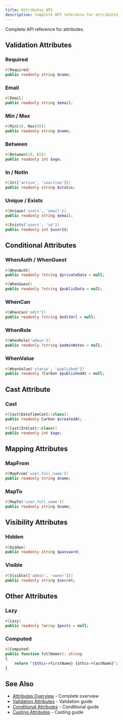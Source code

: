 ```yaml
---
title: Attributes API
description: Complete API reference for attributes
---
```


Complete API reference for attributes.

## Validation Attributes

### Required

```php
#[Required]
public readonly string $name;
```

### Email

```php
#[Email]
public readonly string $email;
```

### Min / Max

```php
#[Min(3), Max(50)]
public readonly string $name;
```

### Between

```php
#[Between(18, 65)]
public readonly int $age;
```

### In / NotIn

```php
#[In(['active', 'inactive'])]
public readonly string $status;
```

### Unique / Exists

```php
#[Unique('users', 'email')]
public readonly string $email;

#[Exists('users', 'id')]
public readonly int $userId;
```

## Conditional Attributes

### WhenAuth / WhenGuest

```php
#[WhenAuth]
public readonly ?string $privateData = null;

#[WhenGuest]
public readonly ?string $publicData = null;
```

### WhenCan

```php
#[WhenCan('edit')]
public readonly ?string $editUrl = null;
```

### WhenRole

```php
#[WhenRole('admin')]
public readonly ?string $adminNotes = null;
```

### WhenValue

```php
#[WhenValue('status', 'published')]
public readonly ?Carbon $publishedAt = null;
```

## Cast Attribute

### Cast

```php
#[Cast(DateTimeCast::class)]
public readonly Carbon $createdAt;

#[Cast(IntCast::class)]
public readonly int $age;
```

## Mapping Attributes

### MapFrom

```php
#[MapFrom('user.full_name')]
public readonly string $name;
```

### MapTo

```php
#[MapTo('user.full_name')]
public readonly string $name;
```

## Visibility Attributes

### Hidden

```php
#[Hidden]
public readonly string $password;
```

### Visible

```php
#[Visible(['admin', 'owner'])]
public readonly string $secret;
```

## Other Attributes

### Lazy

```php
#[Lazy]
public readonly ?array $posts = null;
```

### Computed

<!-- skip-test: Method declaration example -->
```php
#[Computed]
public function fullName(): string
{
    return "{$this->firstName} {$this->lastName}";
}
```

## See Also

- [Attributes Overview](/attributes/overview/) - Complete overview
- [Validation Attributes](/attributes/validation/) - Validation guide
- [Conditional Attributes](/attributes/conditional/) - Conditional guide
- [Casting Attributes](/attributes/casting/) - Casting guide

